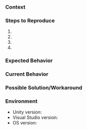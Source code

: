 ### Context


### Steps to Reproduce
1.
2.
3.
4.

### Expected Behavior


### Current Behavior


### Possible Solution/Workaround


### Environment

* Unity version: 
* Visual Studio version: 
* OS version: 
